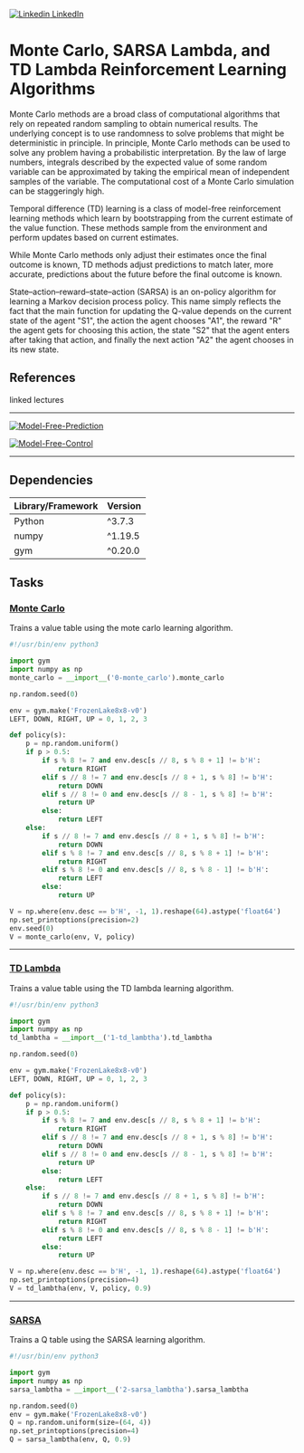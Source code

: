 [![Linkedin](https://i.stack.imgur.com/gVE0j.png) LinkedIn](https://www.linkedin.com/in/AnthonyArmoursProfile)

# Monte Carlo, SARSA Lambda, and TD Lambda Reinforcement Learning Algorithms

Monte Carlo methods are a broad class of computational algorithms that rely on repeated random sampling to obtain numerical results. The underlying concept is to use randomness to solve problems that might be deterministic in principle. In principle, Monte Carlo methods can be used to solve any problem having a probabilistic interpretation. By the law of large numbers, integrals described by the expected value of some random variable can be approximated by taking the empirical mean of independent samples of the variable. The computational cost of a Monte Carlo simulation can be staggeringly high.


Temporal difference (TD) learning is a class of model-free reinforcement learning methods which learn by bootstrapping from the current estimate of the value function. These methods sample from the environment and perform updates based on current estimates.

While Monte Carlo methods only adjust their estimates once the final outcome is known, TD methods adjust predictions to match later, more accurate, predictions about the future before the final outcome is known.

State–action–reward–state–action (SARSA) is an on-policy algorithm for learning a Markov decision process policy. This name simply reflects the fact that the main function for updating the Q-value depends on the current state of the agent "S1", the action the agent chooses "A1", the reward "R" the agent gets for choosing this action, the state "S2" that the agent enters after taking that action, and finally the next action "A2" the agent chooses in its new state.

## References

linked lectures

---

[![Model-Free-Prediction](https://img.youtube.com/vi/PnHCvfgC_ZA&list=PLqYmG7hTraZDM-OYHWgPebj2MfCFzFObQ&index=4/0.jpg)](https://www.youtube.com/watch?v=PnHCvfgC_ZA&list=PLqYmG7hTraZDM-OYHWgPebj2MfCFzFObQ&index=4)

[![Model-Free-Control](https://img.youtube.com/vi/0g4j2k_Ggc4/0.jpg)](https://www.youtube.com/watch?v=0g4j2k_Ggc4)

---

## Dependencies
| Library/Framework  | Version |
| ------------------ | ------- |
| Python             | ^3.7.3  |
| numpy              | ^1.19.5 |
| gym                | ^0.20.0 |


## Tasks

### [Monte Carlo]()
Trains a value table using the mote carlo learning algorithm.

``` python
#!/usr/bin/env python3

import gym
import numpy as np
monte_carlo = __import__('0-monte_carlo').monte_carlo

np.random.seed(0)

env = gym.make('FrozenLake8x8-v0')
LEFT, DOWN, RIGHT, UP = 0, 1, 2, 3

def policy(s):
    p = np.random.uniform()
    if p > 0.5:
        if s % 8 != 7 and env.desc[s // 8, s % 8 + 1] != b'H':
            return RIGHT
        elif s // 8 != 7 and env.desc[s // 8 + 1, s % 8] != b'H':
            return DOWN
        elif s // 8 != 0 and env.desc[s // 8 - 1, s % 8] != b'H':
            return UP
        else:
            return LEFT
    else:
        if s // 8 != 7 and env.desc[s // 8 + 1, s % 8] != b'H':
            return DOWN
        elif s % 8 != 7 and env.desc[s // 8, s % 8 + 1] != b'H':
            return RIGHT
        elif s % 8 != 0 and env.desc[s // 8, s % 8 - 1] != b'H':
            return LEFT
        else:
            return UP

V = np.where(env.desc == b'H', -1, 1).reshape(64).astype('float64') 
np.set_printoptions(precision=2)
env.seed(0)
V = monte_carlo(env, V, policy)
```

---

### [TD Lambda]()
Trains a value table using the TD lambda learning algorithm.

``` python
#!/usr/bin/env python3

import gym
import numpy as np
td_lambtha = __import__('1-td_lambtha').td_lambtha

np.random.seed(0)

env = gym.make('FrozenLake8x8-v0')
LEFT, DOWN, RIGHT, UP = 0, 1, 2, 3

def policy(s):
    p = np.random.uniform()
    if p > 0.5:
        if s % 8 != 7 and env.desc[s // 8, s % 8 + 1] != b'H':
            return RIGHT
        elif s // 8 != 7 and env.desc[s // 8 + 1, s % 8] != b'H':
            return DOWN
        elif s // 8 != 0 and env.desc[s // 8 - 1, s % 8] != b'H':
            return UP
        else:
            return LEFT
    else:
        if s // 8 != 7 and env.desc[s // 8 + 1, s % 8] != b'H':
            return DOWN
        elif s % 8 != 7 and env.desc[s // 8, s % 8 + 1] != b'H':
            return RIGHT
        elif s % 8 != 0 and env.desc[s // 8, s % 8 - 1] != b'H':
            return LEFT
        else:
            return UP

V = np.where(env.desc == b'H', -1, 1).reshape(64).astype('float64') 
np.set_printoptions(precision=4)
V = td_lambtha(env, V, policy, 0.9)
```

---

### [SARSA]()
Trains a Q table using the SARSA learning algorithm.

``` python
#!/usr/bin/env python3

import gym
import numpy as np
sarsa_lambtha = __import__('2-sarsa_lambtha').sarsa_lambtha

np.random.seed(0)
env = gym.make('FrozenLake8x8-v0')
Q = np.random.uniform(size=(64, 4))
np.set_printoptions(precision=4)
Q = sarsa_lambtha(env, Q, 0.9)
```

